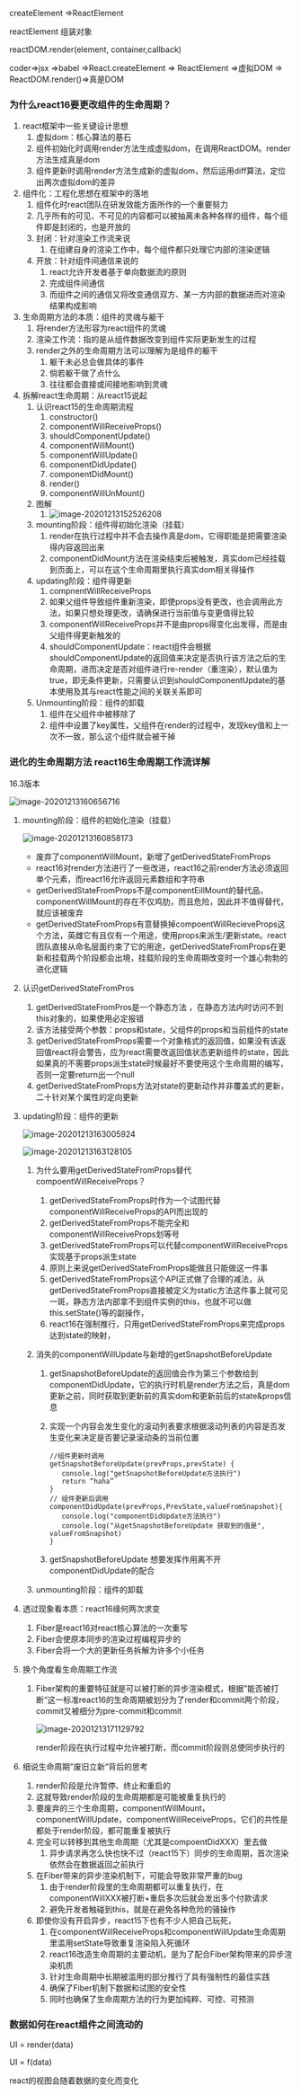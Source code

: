 createElement =>ReactElement

reactElement 组装对象

reactDOM.render(element, container,callback)



coder=>jsx =>babel =>React.createElement => ReactElement =>虚拟DOM => ReactDOM.render()=>真是DOM





### 为什么react16要更改组件的生命周期？

1. react框架中一些关键设计思想
   1. 虚拟dom：核心算法的基石
   2. 组件初始化时调用render方法生成虚拟dom，在调用ReactDOM。render方法生成真是dom
   3. 组件更新时调用render方法生成新的虚拟dom，然后运用diff算法，定位出两次虚拟dom的差异
2. 组件化：工程化思想在框架中的落地
   1. 组件化时react团队在研发效能方面所作的一个重要努力
   2. 几乎所有的可见、不可见的内容都可以被抽离未各种各样的组件，每个组件即是封闭的，也是开放的
   3. 封闭：针对渲染工作流来说
      1. 在组建自身的渲染工作中，每个组件都只处理它内部的渲染逻辑
   4. 开放：针对组件间通信来说的
      1. react允许开发者基于单向数据流的原则
      2. 完成组件间通信
      3. 而组件之间的通信又将改变通信双方、某一方内部的数据进而对渲染结果构成影响
3. 生命周期方法的本质：组件的灵魂与躯干
   1. 将render方法形容为react组件的灵魂
   2. 渲染工作流：指的是从组件数据改变到组件实际更新发生的过程
   3. render之外的生命周期方法可以理解为是组件的躯干
      1. 躯干未必总会做具体的事件
      2. 倘若躯干做了点什么
      3. 往往都会直接或间接地影响到灵魂
4. 拆解react生命周期：从react15说起
   1. 认识react15的生命周期流程
      1. constructor()
      2. componentWillReceiveProps()
      3. shouldComponentUpdate()
      4. componentWillMount()
      5. componentWillUpdate()
      6. componentDidUpdate()
      7. componentDidMount()
      8. render()
      9. componentWillUnMount()
   2. 图解
      1. ![image-20201213152526208](C:\Users\Administrator\AppData\Roaming\Typora\typora-user-images\image-20201213152526208.png)
   3. mounting阶段：组件得初始化渲染（挂载）
      1. render在执行过程中并不会去操作真是dom，它得职能是把需要渲染得内容返回出来
      2. componentDidMount方法在渲染结束后被触发，真实dom已经挂载到页面上，可以在这个生命周期里执行真实dom相关得操作
   4. updating阶段：组件得更新
      1. compnentWillReceiveProps
      2. 如果父组件导致组件重新渲染，即使props没有更改，也会调用此方法，如果只想处理更改，请确保进行当前值与变更值得比较
      3. componentWillReceiveProps并不是由props得变化出发得，而是由父组件得更新触发的
      4. shouldComponentUpdate：react组件会根据shouldComponentUpdate的返回值来决定是否执行该方法之后的生命周期，进而决定是否对组件进行re-render（重渲染），默认值为true，即无条件更新，只需要认识到shouldComponentUpdate的基本使用及其与react性能之间的关联关系即可
   5. Unmounting阶段：组件的卸载
      1. 组件在父组件中被移除了
      2. 组件中设置了key属性，父组件在render的过程中，发现key值和上一次不一致，那么这个组件就会被干掉



### 进化的生命周期方法 react16生命周期工作流详解

16.3版本

![image-20201213160656716](C:\Users\Administrator\AppData\Roaming\Typora\typora-user-images\image-20201213160656716.png)

1. mounting阶段：组件的初始化渲染（挂载）

   ![image-20201213160858173](C:\Users\Administrator\AppData\Roaming\Typora\typora-user-images\image-20201213160858173.png)

   - 废弃了componentWillMount，新增了getDerivedStateFromProps
   - react16对render方法进行了一些改进，react16之前render方法必须返回单个元素，而react16允许返回元素数组和字符串
   - getDerivedStateFromProps不是componentEillMount的替代品，componentWillMount的存在不仅鸡肋，而且危险，因此并不值得替代，就应该被废弃
   - getDerivedStateFromProps有意替换掉compoentWillRecieveProps这个方法，英雌它有且仅有一个用途，使用props来派生/更新state。react团队直接从命名层面约束了它的用途，getDerivedStateFromProps在更新和挂载两个阶段都会出境，挂载阶段的生命周期改变时一个雄心勃勃的进化逻辑

2. 认识getDerivedStateFromPros

   1. getDerivedStateFromPros是一个静态方法 ，在静态方法内时访问不到this对象的，如果使用必定报错
   2. 该方法接受两个参数：props和state，父组件的props和当前组件的state
   3. getDerivedStateFromProps需要一个对象格式的返回值，如果没有该返回值react将会警告，应为react需要改返回值状态更新组件的state，因此如果真的不需要props派生state时候最好不要使用这个生命周期的编写，否则一定要return出一个null
   4. getDerivedStateFromProps方法对state的更新动作并非覆盖式的更新，二十针对某个属性的定向更新

3. updating阶段：组件的更新

   ![image-20201213163005924](C:\Users\Administrator\AppData\Roaming\Typora\typora-user-images\image-20201213163005924.png)

   ![image-20201213163128105](C:\Users\Administrator\AppData\Roaming\Typora\typora-user-images\image-20201213163128105.png)

   1. 为什么要用getDerivedStateFromProps替代compoentWillReceiveProps？

      1. getDerivedStateFromProps时作为一个试图代替componentWillReceiveProps的API而出现的
      2. getDerivedStateFromProps不能完全和componentWillReceiveProps划等号
      3. getDerivedStateFromProps可以代替componentWillReceiveProps实现基于props派生state
      4. 原则上来说getDerivedStateFromProps能做且只能做这一件事
      5. getDerivedStateFromProps这个API正式做了合理的减法，从getDerivedStateFromProps直接被定义为static方法这件事上就可见一斑，静态方法内部拿不到组件实例的this，也就不可以做this.setState()等的副操作，
      6. react16在强制推行，只用getDerivedStateFromProps来完成props达到state的映射，

   2. 消失的componentWillUpdate与新增的getSnapshotBeforeUpdate

      1. getSnapshotBeforeUpdate的返回值会作为第三个参数给到componentDidUpdate，它的执行时机是render方法之后，真是dom更新之前，同时获取到更新前的真实dom和更新前后的state&props信息

      2. 实现一个内容会发生变化的滚动列表要求根据滚动列表的内容是否发生变化来决定是否要记录滚动条的当前位置

         ```
         //组件更新时调用
         getSnapshotBeforeUpdate(prevProps,prevState) {
         	console.log("getSnapshotBeforeUpdate方法执行")
         	return “haha”
         }
         // 组件更新后调用
         componentDidUpdate(prevProps,PrevState,valueFromSnapshot){
         	console.log("componentDidUpdate方法执行")
         	console.log("从getSnapshotBeforeUpdate 获取到的值是", valueFromSnapshot)
         }
         ```

      3. getSnapshotBeforeUpdate 想要发挥作用离不开componentDidUpdate的配合

   3. unmounting阶段：组件的卸载

4. 透过现象看本质：react16缘何两次求变

   1. Fiber是react16对react核心算法的一次重写
   2. Fiber会使原本同步的渲染过程编程异步的
   3. Fiber会将一个大的更新任务拆解为许多个小任务

5. 换个角度看生命周期工作流

   1. Fiber架构的重要特征就是可以被打断的异步渲染模式，根据”能否被打断“这一标准react16的生命周期被划分为了render和commit两个阶段，commit又被细分为pre-commit和commit

      ![image-20201213171129792](C:\Users\Administrator\AppData\Roaming\Typora\typora-user-images\image-20201213171129792.png)

      render阶段在执行过程中允许被打断，而commit阶段则总使同步执行的

6. 细说生命周期”废旧立新“背后的思考

   1. render阶段是允许暂停、终止和重启的
   2. 这就导致render阶段的生命周期都是可能被重复执行的
   3. 要废弃的三个生命周期，componentWillMount，componentWillUpdate，componentWillReceiveProps，它们的共性是都处于render阶段，都可能重复被执行
   4. 完全可以转移到其他生命周期（尤其是compoentDidXXX）里去做
      1. 异步请求再怎么快也快不过（react15下）同步的生命周期，首次渲染依然会在数据返回之前执行
   5. 在Fiber带来的异步渲染机制下，可能会导致非常严重的bug
      1. 由于render阶段里的生命周期都可以重复执行，在componentWillXXX被打断+重启多次后就会发出多个付款请求
      2. 避免开发者触碰到this，就是在避免各种危险的骚操作
   6. 即使你没有开启异步，react15下也有不少人把自己玩死，
      1. 在componentWillReceiveProps和componentWillUpdate生命周期里滥用setState导致重复渲染陷入死循环
      2. react16改造生命周期的主要动机，是为了配合Fiber架构带来的异步渲染机质
      3. 针对生命周期中长期被滥用的部分推行了具有强制性的最佳实践
      4. 确保了Fiber机制下数据和试图的安全性
      5. 同时也确保了生命周期方法的行为更加纯粹、可控、可预测





### 数据如何在react组件之间流动的

UI = render(data)

UI = f(data)

react的视图会随着数据的变化而变化

















